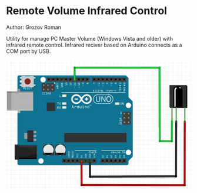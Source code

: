 # Remote Volume Infrared Control
Author: Grozov Roman	

Utility for manage PC Master Volume (Windows Vista and older) with infrared remote control. Infrared reciver based on Arduino connects as a COM port by USB.

![](/ArduinoSketch/sheme.png)
